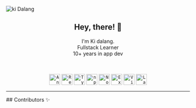 ![ki Dalang](https://developers.qualifio.com/assets/images/default-js-tag-cf43c637f1f2145bde24fb63a8bed087.png)

<h2 align="center">Hey, there! 👋</h2>

<p align="center">
  I'm Ki dalang.<br/> Fullstack Learner<br/>
  10+ years in app dev
  <br/><br/> 
</p>

<br/>
<div align="center">
	<code><img width="30" src="https://raw.githubusercontent.com/marwin1991/profile-technology-icons/refs/heads/main/icons/angular.png" alt="Angular" title="Angular"/></code>
	<code><img width="30" src="https://raw.githubusercontent.com/marwin1991/profile-technology-icons/refs/heads/main/icons/react.png" alt="React" title="React"/></code>
	<code><img width="30" src="https://raw.githubusercontent.com/marwin1991/profile-technology-icons/refs/heads/main/icons/typescript.png" alt="TypeScript" title="TypeScript"/></code>
	<code><img width="30" src="https://raw.githubusercontent.com/marwin1991/profile-technology-icons/refs/heads/main/icons/npm.png" alt="npm" title="npm"/></code>
	<code><img width="30" src="https://raw.githubusercontent.com/marwin1991/profile-technology-icons/refs/heads/main/icons/node_js.png" alt="Node.js" title="Node.js"/></code>
	<code><img width="30" src="https://raw.githubusercontent.com/marwin1991/profile-technology-icons/refs/heads/main/icons/express.png" alt="Express" title="Express"/></code>
	<code><img width="30" src="https://raw.githubusercontent.com/marwin1991/profile-technology-icons/refs/heads/main/icons/vite.png" alt="Vite" title="Vite"/></code>
	<code><img width="30" src="https://raw.githubusercontent.com/marwin1991/profile-technology-icons/refs/heads/main/icons/laravel.png" alt="Laravel" title="Laravel"/></code>
</div>

<hr />
## Contributors ✨

<br/>


